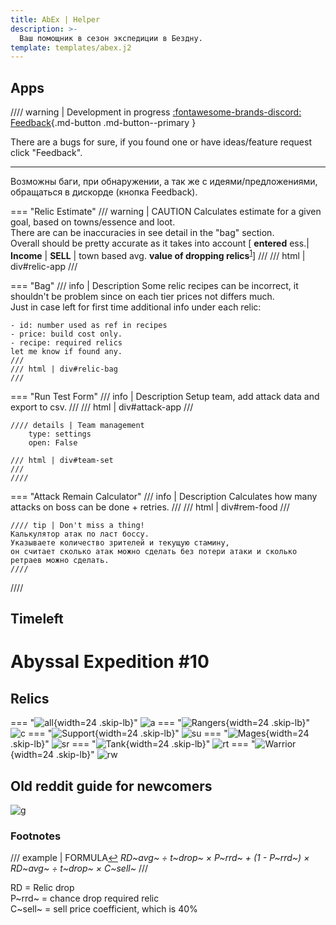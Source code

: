 ```yaml
---
title: AbEx | Helper
description: >-
  Ваш помощник в сезон экспедиции в Бездну.
template: templates/abex.j2
---
```


## Apps

//// warning | Development in progress [:fontawesome-brands-discord: Feedback](https://discord.gg/xjJavhAvv6){.md-button .md-button--primary }

There are a bugs for sure, if you found one or have ideas/feature request click "Feedback".

---

Возможны баги, при обнаружении, а так же с идеями/предложениями, обращаться в дискорде (кнопка Feedback).  

=== "Relic Estimate"
    /// warning | CAUTION
    Calculates estimate for a given goal, based on towns/essence and loot.  
    There are can be inaccuracies in see detail in the "bag" section.  
    Overall should be pretty accurate as it takes into account [ **entered** ess.| **Income** | **SELL** | town based avg. **value of dropping relics**<sup id="sp1"><a href="#fn1">1</a></sup>]
    ///
    /// html | div#relic-app
    ///

=== "Bag"
    /// info | Description
    Some relic recipes can be incorrect, it shouldn't be problem since on each tier prices not differs much.  
    Just in case left for first time additional info under each relic:  

    - id: number used as ref in recipes
    - price: build cost only.
    - recipe: required relics
    let me know if found any.
    ///
    /// html | div#relic-bag
    ///

=== "Run Test Form"
    /// info | Description
    Setup team, add attack data and export to csv.
    ///
    /// html | div#attack-app
    ///

    //// details | Team management
        type: settings
        open: False

    /// html | div#team-set
    ///
    ////

=== "Attack Remain Calculator"
    /// info | Description
    Calculates how many attacks on boss can be done + retries.
    ///
    /// html | div#rem-food
    ///

    //// tip | Don't miss a thing!
    Калькулятор атак по ласт боссу.  
    Указываете количество зрителей и текущую стамину,  
    он считает сколько атак можно сделать без потери атаки и сколько ретраев можно сделать.
    ////
////

## Timeleft

<div id="main-event">
  <h1>
    Abyssal Expedition #10
  </h1>
  <div class="main-container">
    <span id="start"></span>
    <span id="silent"></span>
    <span id="left"></span>
  </div>
</div>

## Relics

=== "![all](/afk.GG/assets/icons/tree/hero_tag_all.png){width=24 .skip-lb}"
    ![a][rela]
=== "![Rangers](/afk.GG/assets/icons/tree/tree-celerity.png){width=24 .skip-lb}"
    ![c][relcel]
=== "![Support](/afk.GG/assets/icons/tree/tree-support.png){width=24 .skip-lb}"
    ![su][relsup]
=== "![Mages](/afk.GG/assets/icons/tree/tree-mage.png){width=24 .skip-lb}"
    ![sr][relsor]
=== "![Tank](/afk.GG/assets/icons/tree/tree-fort.png){width=24 .skip-lb}"
    ![rt][reltan]
=== "![Warrior ](/afk.GG/assets/icons/tree/tree-might.png){width=24 .skip-lb}"
    ![rw][relwar]

## Old reddit guide for newcomers

![g][nb]

### Footnotes

/// example | FORMULA<a id="fn1" href="#sp1">↩︎</a>
*RD~avg~ ÷ t~drop~ × P~rrd~  + (1 - P~rrd~) × RD~avg~ ÷ t~drop~ × C~sell~*
///

RD = Relic drop  
P~rrd~ = chance drop required relic  
C~sell~ = sell price coefficient, which is 40%

[nb]: https://media.discordapp.net/attachments/1128524376929742879/1128524655804825690/aenewbieguide.webp
[rela]: https://media.discordapp.net/attachments/1128524376929742879/1128524476540260444/all.jpg
[relcel]: https://media.discordapp.net/attachments/1128524376929742879/1128524477207171082/celerity.jpg
[relsup]: https://media.discordapp.net/attachments/1128524376929742879/1128524477723054220/image6.jpg
[relsor]: https://media.discordapp.net/attachments/1128524376929742879/1128524478964580503/sorc.jpg
[reltan]: https://media.discordapp.net/attachments/1128524376929742879/1128524480143179866/tanks.jpg
[relwar]: https://media.discordapp.net/attachments/1128524376929742879/1128524480642302093/war.jpg
